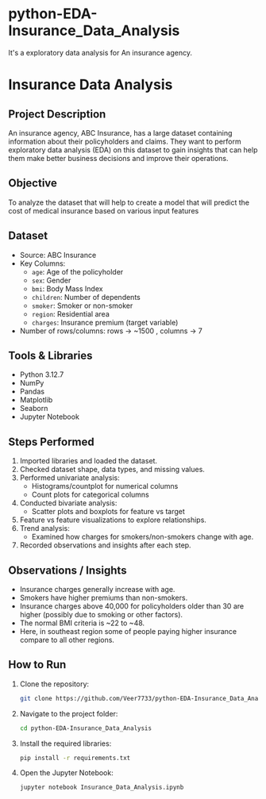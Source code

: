 # python-EDA-Insurance_Data_Analysis
It's a exploratory data analysis for An insurance agency.

# Insurance Data Analysis

## Project Description
An insurance agency, ABC Insurance, has a large dataset containing information about their policyholders and claims. They want to perform exploratory data analysis (EDA) on this dataset to gain insights that can help them make better business decisions and improve their operations.

## Objective
To analyze the dataset that will help to create a model that will predict the cost of medical insurance based on various input features

## Dataset
- Source: ABC Insurance
- Key Columns:
  - `age`: Age of the policyholder
  - `sex`: Gender
  - `bmi`: Body Mass Index
  - `children`: Number of dependents
  - `smoker`: Smoker or non-smoker
  - `region`: Residential area
  - `charges`: Insurance premium (target variable)
- Number of rows/columns: rows -> ~1500 , columns -> 7

## Tools & Libraries
- Python 3.12.7
- NumPy
- Pandas
- Matplotlib
- Seaborn
- Jupyter Notebook

## Steps Performed
1. Imported libraries and loaded the dataset.
2. Checked dataset shape, data types, and missing values.
3. Performed univariate analysis:
   - Histograms/countplot for numerical columns
   - Count plots for categorical columns
4. Conducted bivariate analysis:
   - Scatter plots and boxplots for feature vs target
5. Feature vs feature visualizations to explore relationships.
6. Trend analysis:
   - Examined how charges for smokers/non-smokers change with age.
7. Recorded observations and insights after each step.

## Observations / Insights
- Insurance charges generally increase with age.
- Smokers have higher premiums than non-smokers.
- Insurance charges above 40,000 for policyholders older than 30 are higher (possibly due to smoking or other factors). 
- The normal BMI criteria is ~22 to ~48.
-  Here, in southeast region some of people paying higher insurance compare to all other regions.

## How to Run
1. Clone the repository:
   ```bash
   git clone https://github.com/Veer7733/python-EDA-Insurance_Data_Analysis
   ``` 
2. Navigate to the project folder:
   ```bash
   cd python-EDA-Insurance_Data_Analysis
   ```
3. Install the required libraries:
   ```bash
   pip install -r requirements.txt
   ```
4. Open the Jupyter Notebook:
   ```bash
   jupyter notebook Insurance_Data_Analysis.ipynb
   ```

